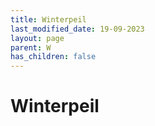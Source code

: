 ```yaml
---
title: Winterpeil
last_modified_date: 19-09-2023
layout: page
parent: W
has_children: false
---
```


Winterpeil
==========

